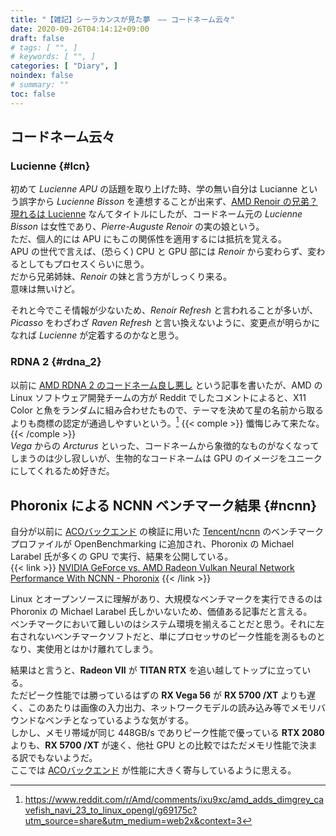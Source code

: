 ```yaml
---
title: "【雑記】シーラカンスが見た夢　―― コードネーム云々"
date: 2020-09-26T04:14:12+09:00
draft: false
# tags: [ "", ]
# keywords: [ "", ]
categories: [ "Diary", ]
noindex: false
# summary: ""
toc: false
---
```


## コードネーム云々
### Lucienne {#lcn}

初めて *Lucienne APU* の話題を取り上げた時、学の無い自分は Lucianne という誤字から *Lucienne Bisson* を連想することが出来ず、[AMD Renoir の兄弟？ 現れるは Lucienne](/posts/2020/06/20/amd-lucianne-apu/) なんてタイトルにしたが、コードネーム元の *Lucienne Bisson* は女性であり、*Pierre-Auguste Renoir* の実の娘という。  
ただ、個人的には APU にもこの関係性を適用するには抵抗を覚える。  
APU の世代で言えば、(恐らく) CPU と GPU 部には *Renoir* から変わらず、変わるとしてもプロセスくらいに思う。  
だから兄弟姉妹、*Renoir* の妹と言う方がしっくり来る。  
意味は無いけど。  

それと今でこそ情報が少ないため、*Renoir Refresh* と言われることが多いが、*Picasso* をわざわざ *Raven Refresh* と言い換えないように、変更点が明らかになれば *Lucienne* が定着するのかなと思う。  

### RDNA 2 {#rdna_2}
以前に [AMD RDNA 2 のコードネーム良し悪し](/posts/2020/07/27/rdna_2-codename-good-and-bad/) という記事を書いたが、AMD の Linux ソフトウェア開発チームの方が Reddit でしたコメントによると、X11 Color と魚をランダムに組み合わせたもので、テーマを決めて星の名前から取るよりも商標の認定が通過しやすいという。[^codename-random]  {{< comple >}} 懺悔じみて来たな。{{< /comple >}}  
*Vega* からの *Arcturus* といった、コードネームから象徴的なものがなくなってしまうのは少し寂しいが、生物的なコードネームは GPU のイメージをユニークにしてくれるため好きだ。  

[^codename-random]: <https://www.reddit.com/r/Amd/comments/ixu9xc/amd_adds_dimgrey_cavefish_navi_23_to_linux_opengl/g69175c?utm_source=share&utm_medium=web2x&context=3>

## Phoronix による NCNN ベンチマーク結果 {#ncnn}

自分が以前に [ACOバックエンド](/tags/aco) の検証に用いた [Tencent/ncnn](https://github.com/Tencent/ncnn) のベンチマークプロファイルが OpenBenchmarking に追加され、Phoronix の Michael Larabel 氏が多くの GPU で実行、結果を公開している。  
{{< link >}} [NVIDIA GeForce vs. AMD Radeon Vulkan Neural Network Performance With NCNN - Phoronix](https://www.phoronix.com/scan.php?page=article&item=realsr-ncnn-vulkan&num=1) {{< /link >}}

Linux とオープンソースに理解があり、大規模なベンチマークを実行できるのは Phoronix の Michael Larabel 氏しかいないため、価値ある記事だと言える。  
ベンチマークにおいて難しいのはシステム環境を揃えることだと思う。それに左右されないベンチマークソフトだと、単にプロセッサのピーク性能を測るものとなり、実使用とはかけ離れてしまう。  

結果はと言うと、**Radeon VII** が **TITAN RTX** を追い越してトップに立っている。  
ただピーク性能では勝っているはずの **RX Vega 56** が **RX 5700 /XT** よりも遅く、このあたりは画像の入力出力、ネットワークモデルの読み込み等でメモリバウンドなベンチとなっているような気がする。  
しかし、メモリ帯域が同じ 448GB/s でありピーク性能で優っている **RTX 2080** よりも、**RX 5700 /XT** が速く、他社 GPU との比較ではただメモリ性能で決まる訳でもないようだ。  
ここでは [ACOバックエンド](/tags/aco) が性能に大きく寄与しているように思える。  

